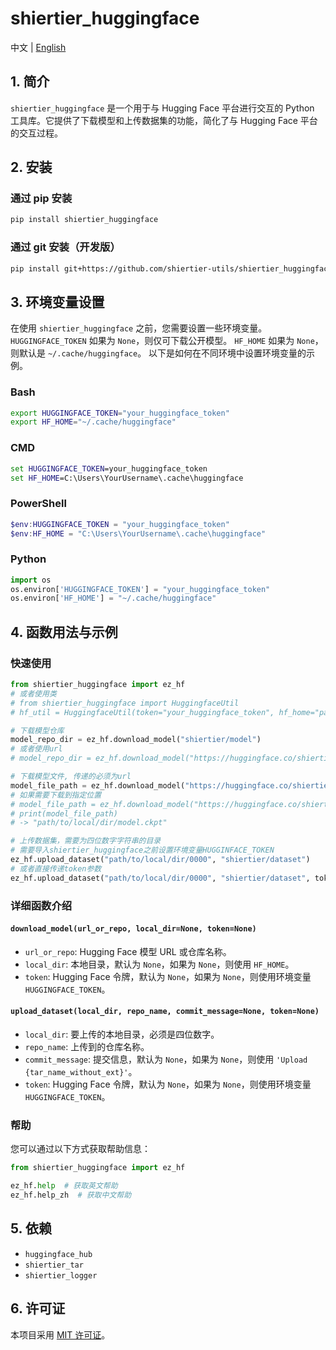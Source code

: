# shiertier_huggingface

中文 | [English](https://github.com/shiertier-utils/shiertier_huggingface/blob/main/README_en.md)

## 1. 简介

`shiertier_huggingface` 是一个用于与 Hugging Face 平台进行交互的 Python 工具库。它提供了下载模型和上传数据集的功能，简化了与 Hugging Face 平台的交互过程。

## 2. 安装

### 通过 pip 安装

```bash
pip install shiertier_huggingface
```

### 通过 git 安装（开发版）

```bash
pip install git+https://github.com/shiertier-utils/shiertier_huggingface.git
```

## 3. 环境变量设置

在使用 `shiertier_huggingface` 之前，您需要设置一些环境变量。
`HUGGINGFACE_TOKEN` 如果为 `None`，则仅可下载公开模型。
`HF_HOME` 如果为 `None`，则默认是 `~/.cache/huggingface`。
以下是如何在不同环境中设置环境变量的示例。

### Bash

```bash
export HUGGINGFACE_TOKEN="your_huggingface_token"
export HF_HOME="~/.cache/huggingface"
```

### CMD

```cmd
set HUGGINGFACE_TOKEN=your_huggingface_token
set HF_HOME=C:\Users\YourUsername\.cache\huggingface
```

### PowerShell

```powershell
$env:HUGGINGFACE_TOKEN = "your_huggingface_token"
$env:HF_HOME = "C:\Users\YourUsername\.cache\huggingface"
```

### Python

```python
import os
os.environ['HUGGINGFACE_TOKEN'] = "your_huggingface_token"
os.environ['HF_HOME'] = "~/.cache/huggingface"
```

## 4. 函数用法与示例

### 快速使用

```python
from shiertier_huggingface import ez_hf
# 或者使用类
# from shiertier_huggingface import HuggingfaceUtil
# hf_util = HuggingfaceUtil(token="your_huggingface_token", hf_home="path/to/hf_home")

# 下载模型仓库
model_repo_dir = ez_hf.download_model("shiertier/model")
# 或者使用url
# model_repo_dir = ez_hf.download_model("https://huggingface.co/shiertier/model")

# 下载模型文件, 传递的必须为url
model_file_path = ez_hf.download_model("https://huggingface.co/shiertier/model/resolve/main/model.ckpt")
# 如果需要下载到指定位置
# model_file_path = ez_hf.download_model("https://huggingface.co/shiertier/model/resolve/main/model.ckpt", local_dir="path/to/local/dir")
# print(model_file_path)
# -> "path/to/local/dir/model.ckpt"

# 上传数据集，需要为四位数字字符串的目录
# 需要导入shiertier_huggingface之前设置环境变量HUGGINFACE_TOKEN
ez_hf.upload_dataset("path/to/local/dir/0000", "shiertier/dataset")
# 或者直接传递token参数
ez_hf.upload_dataset("path/to/local/dir/0000", "shiertier/dataset", token="your_huggingface_token")
```

### 详细函数介绍

#### `download_model(url_or_repo, local_dir=None, token=None)`

- `url_or_repo`: Hugging Face 模型 URL 或仓库名称。
- `local_dir`: 本地目录，默认为 `None`，如果为 `None`，则使用 `HF_HOME`。
- `token`: Hugging Face 令牌，默认为 `None`，如果为 `None`，则使用环境变量 `HUGGINGFACE_TOKEN`。

#### `upload_dataset(local_dir, repo_name, commit_message=None, token=None)`

- `local_dir`: 要上传的本地目录，必须是四位数字。
- `repo_name`: 上传到的仓库名称。
- `commit_message`: 提交信息，默认为 `None`，如果为 `None`，则使用 `'Upload {tar_name_without_ext}'`。
- `token`: Hugging Face 令牌，默认为 `None`，如果为 `None`，则使用环境变量 `HUGGINGFACE_TOKEN`。

### 帮助

您可以通过以下方式获取帮助信息：

```python
from shiertier_huggingface import ez_hf

ez_hf.help  # 获取英文帮助
ez_hf.help_zh  # 获取中文帮助
```

## 5. 依赖

- `huggingface_hub`
- `shiertier_tar`
- `shiertier_logger`

## 6. 许可证

本项目采用 [MIT 许可证](https://github.com/shiertier-utils/shiertier_huggingface/blob/main/LICENSE)。
